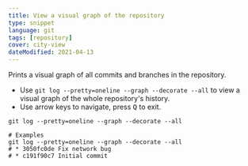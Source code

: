 ```yaml
---
title: View a visual graph of the repository
type: snippet
language: git
tags: [repository]
cover: city-view
dateModified: 2021-04-13
---
```


Prints a visual graph of all commits and branches in the repository.

- Use `git log --pretty=oneline --graph --decorate --all` to view a visual graph of the whole repository's history.
- Use arrow keys to navigate, press <kbd>Q</kbd> to exit.

```shell
git log --pretty=oneline --graph --decorate --all

# Examples
git log --pretty=oneline --graph --decorate --all
# * 3050fc0de Fix network bug
# * c191f90c7 Initial commit
```
